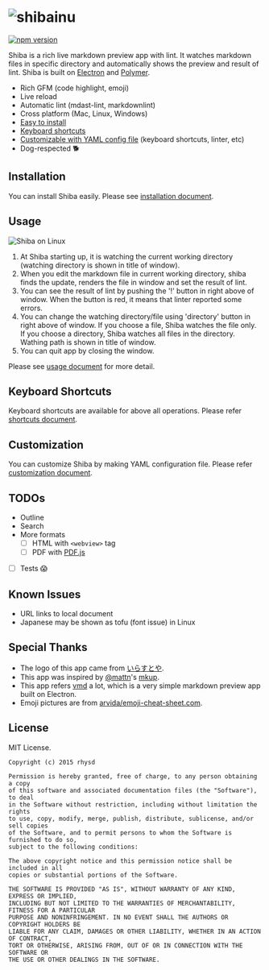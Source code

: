 ![shibainu](https://raw.githubusercontent.com/rhysd/Shiba/master/resource/image/doc-shibainu.png)
=====================

[![npm version](https://img.shields.io/npm/v/shiba.svg?style=flat-square)](https://www.npmjs.com/package/shiba)

Shiba is a rich live markdown preview app with lint.  It watches markdown files in specific directory and automatically shows the preview and result of lint.
Shiba is built on [Electron](https://github.com/atom/electron) and [Polymer](https://www.polymer-project.org/1.0/).

- Rich GFM (code highlight, emoji)
- Live reload
- Automatic lint (mdast-lint, markdownlint)
- Cross platform (Mac, Linux, Windows)
- [Easy to install](docs/installation.md)
- [Keyboard shortcuts](docs/shortcuts.md)
- [Customizable with YAML config file](docs/customization.md) (keyboard shortcuts, linter, etc)
- Dog-respected :dog2:

## Installation

You can install Shiba easily.  Please see [installation document](docs/installation.md).

## Usage

![Shiba on Linux](https://raw.githubusercontent.com/rhysd/screenshots/master/Shiba/shiba-main-0.1.0.png)

1. At Shiba starting up, it is watching the current working directory (watching directory is shown in title of window).
2. When you edit the markdown file in current working directory, shiba finds the update, renders the file in window and set the result of lint.
3. You can see the result of lint by pushing the '!' button in right above of window.  When the button is red, it means that linter reported some errors.
4. You can change the watching directory/file using 'directory' button in right above of window.  If you choose a file, Shiba watches the file only.  If you choose a directory, Shiba watches all files in the directory.  Wathing path is shown in title of window.
5. You can quit app by closing the window.

Please see [usage document](docs/usage.md) for more detail.

## Keyboard Shortcuts

Keyboard shortcuts are available for above all operations.
Please refer [shortcuts document](docs/shortcuts.md).


## Customization

You can customize Shiba by making YAML configuration file.
Please refer [customization document](docs/customization.md).


## TODOs

- Outline
- Search
- More formats
  - [ ] HTML with `<webview>` tag
  - [ ] PDF with [PDF.js](https://mozilla.github.io/pdf.js/)
- [ ] Tests :scream:


## Known Issues

- URL links to local document
- Japanese may be shown as tofu (font issue) in Linux


## Special Thanks

- The logo of this app came from [いらすとや](http://www.irasutoya.com/).
- This app was inspired by [@mattn](https://github.com/mattn)'s [mkup](https://github.com/mattn/mkup).
- This app refers [vmd](https://github.com/yoshuawuyts/vmd) a lot, which is a very simple markdown preview app built on Electron.
- Emoji pictures are from [arvida/emoji-cheat-sheet.com](https://github.com/arvida/emoji-cheat-sheet.com).


## License

MIT License.

    Copyright (c) 2015 rhysd

    Permission is hereby granted, free of charge, to any person obtaining a copy
    of this software and associated documentation files (the "Software"), to deal
    in the Software without restriction, including without limitation the rights
    to use, copy, modify, merge, publish, distribute, sublicense, and/or sell copies
    of the Software, and to permit persons to whom the Software is furnished to do so,
    subject to the following conditions:

    The above copyright notice and this permission notice shall be included in all
    copies or substantial portions of the Software.

    THE SOFTWARE IS PROVIDED "AS IS", WITHOUT WARRANTY OF ANY KIND, EXPRESS OR IMPLIED,
    INCLUDING BUT NOT LIMITED TO THE WARRANTIES OF MERCHANTABILITY, FITNESS FOR A PARTICULAR
    PURPOSE AND NONINFRINGEMENT. IN NO EVENT SHALL THE AUTHORS OR COPYRIGHT HOLDERS BE
    LIABLE FOR ANY CLAIM, DAMAGES OR OTHER LIABILITY, WHETHER IN AN ACTION OF CONTRACT,
    TORT OR OTHERWISE, ARISING FROM, OUT OF OR IN CONNECTION WITH THE SOFTWARE OR
    THE USE OR OTHER DEALINGS IN THE SOFTWARE.


